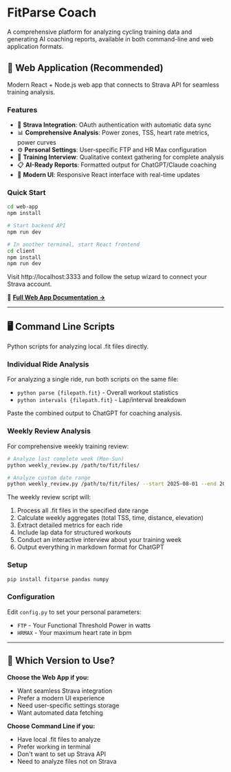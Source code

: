 # FitParse Coach

A comprehensive platform for analyzing cycling training data and generating AI coaching reports, available in both command-line and web application formats.

## 🚴 Web Application (Recommended)

Modern React + Node.js web app that connects to Strava API for seamless training analysis.

### Features
- 🔐 **Strava Integration**: OAuth authentication with automatic data sync
- 📊 **Comprehensive Analysis**: Power zones, TSS, heart rate metrics, power curves
- ⚙️ **Personal Settings**: User-specific FTP and HR Max configuration
- 📝 **Training Interview**: Qualitative context gathering for complete analysis
- 📋 **AI-Ready Reports**: Formatted output for ChatGPT/Claude coaching
- 📱 **Modern UI**: Responsive React interface with real-time updates

### Quick Start
```bash
cd web-app
npm install

# Start backend API
npm run dev

# In another terminal, start React frontend
cd client
npm install
npm run dev
```

Visit http://localhost:3333 and follow the setup wizard to connect your Strava account.

📖 **[Full Web App Documentation →](web-app/README.md)**

---

## 🖥️ Command Line Scripts

Python scripts for analyzing local .fit files directly.

### Individual Ride Analysis
For analyzing a single ride, run both scripts on the same file:
- `python parse {filepath.fit}` - Overall workout statistics  
- `python intervals {filepath.fit}` - Lap/interval breakdown

Paste the combined output to ChatGPT for coaching analysis.

### Weekly Review Analysis
For comprehensive weekly training review:
```bash
# Analyze last complete week (Mon-Sun)
python weekly_review.py /path/to/fit/files/

# Analyze custom date range
python weekly_review.py /path/to/fit/files/ --start 2025-08-01 --end 2025-08-07
```

The weekly review script will:
1. Process all .fit files in the specified date range
2. Calculate weekly aggregates (total TSS, time, distance, elevation)
3. Extract detailed metrics for each ride
4. Include lap data for structured workouts
5. Conduct an interactive interview about your training week
6. Output everything in markdown format for ChatGPT

### Setup
```bash
pip install fitparse pandas numpy
```

### Configuration
Edit `config.py` to set your personal parameters:
- `FTP` - Your Functional Threshold Power in watts
- `HRMAX` - Your maximum heart rate in bpm

---

## 🎯 Which Version to Use?

**Choose the Web App if you:**
- Want seamless Strava integration
- Prefer a modern UI experience
- Need user-specific settings storage
- Want automated data fetching

**Choose Command Line if you:**
- Have local .fit files to analyze
- Prefer working in terminal
- Don't want to set up Strava API
- Need to analyze files not on Strava
